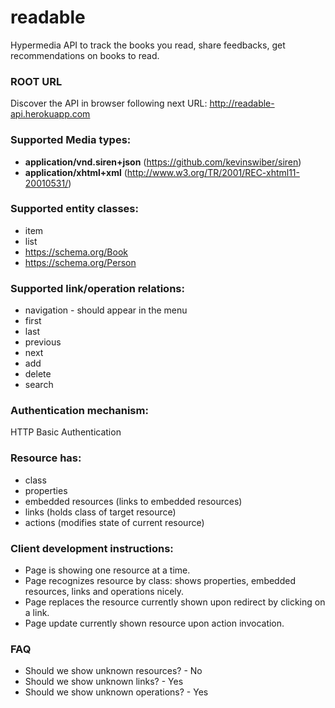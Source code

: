 # readable

Hypermedia API to track the books you read, share feedbacks, get recommendations on books to read.

### ROOT URL
Discover the API in browser following next URL:
http://readable-api.herokuapp.com

### Supported Media types:  
- **application/vnd.siren+json** (https://github.com/kevinswiber/siren)
- **application/xhtml+xml** (http://www.w3.org/TR/2001/REC-xhtml11-20010531/)

### Supported entity classes:
- item
- list
- https://schema.org/Book
- https://schema.org/Person

### Supported link/operation relations:
- navigation - should appear in the menu
- first
- last
- previous
- next
- add
- delete
- search

### Authentication mechanism:
HTTP Basic Authentication

### Resource has:
- class
- properties
- embedded resources (links to embedded resources)
- links (holds class of target resource)
- actions (modifies state of current resource)

### Client development instructions:
- Page is showing one resource at a time.
- Page recognizes resource by class: shows properties, embedded resources, links and operations nicely.
- Page replaces the resource currently shown upon redirect by clicking on a link.
- Page update currently shown resource upon action invocation.

### FAQ
* Should we show unknown resources? - No
* Should we show unknown links? - Yes 
* Should we show unknown operations? - Yes

